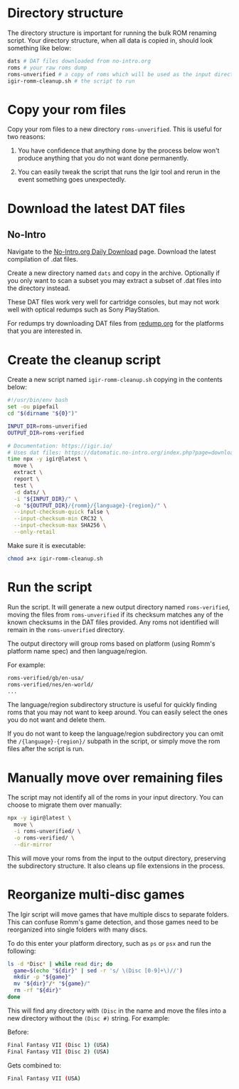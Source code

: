 # Directory structure

The directory structure is important for running the bulk ROM renaming script. Your directory structure, when all data is copied in, should look something like below:

```bash
dats # DAT files downloaded from no-intro.org
roms # your raw roms dump
roms-unverified # a copy of roms which will be used as the input directory for the script
igir-romm-cleanup.sh # the script to run
```

# Copy your rom files

Copy your rom files to a new directory `roms-unverified`. This is useful for two reasons:

1. You have confidence that anything done by the process below won't produce anything that you do not want done permanently.

2. You can easily tweak the script that runs the Igir tool and rerun in the event something goes unexpectedly.

# Download the latest DAT files

## No-Intro

Navigate to the [No-Intro.org Daily Download](https://datomatic.no-intro.org/index.php?page=download&op=daily) page. Download the latest compilation of .dat files.

Create a new directory named `dats` and copy in the archive. Optionally if you only want to scan a subset you may extract a subset of .dat files into the directory instead.

These DAT files work very well for cartridge consoles, but may not work well with optical redumps such as Sony PlayStation.

For redumps try downloading DAT files from [redump.org](http://redump.org/downloads/) for the platforms that you are interested in.

# Create the cleanup script

Create a new script named `igir-romm-cleanup.sh` copying in the contents below:

```bash
#!/usr/bin/env bash
set -ou pipefail
cd "$(dirname "${0}")"

INPUT_DIR=roms-unverified
OUTPUT_DIR=roms-verified

# Documentation: https://igir.io/
# Uses dat files: https://datomatic.no-intro.org/index.php?page=download&op=daily
time npx -y igir@latest \
  move \
  extract \
  report \
  test \
  -d dats/ \
  -i "${INPUT_DIR}/" \
  -o "${OUTPUT_DIR}/{romm}/{language}-{region}/" \
  --input-checksum-quick false \
  --input-checksum-min CRC32 \
  --input-checksum-max SHA256 \
  --only-retail
```

Make sure it is executable:

```bash
chmod a+x igir-romm-cleanup.sh
```

# Run the script

Run the script. It will generate a new output directory named `roms-verified`, moving the files from `roms-unverified` if its checksum matches any of the known checksums in the DAT files provided. Any roms not identified will remain in the `roms-unverified` directory.

The output directory will group roms based on platform (using Romm's platform name spec) and then language/region.

For example:

```bash
roms-verified/gb/en-usa/
roms-verified/nes/en-world/
...
```

The language/region subdirectory structure is useful for quickly finding roms that you may not want to keep around. You can easily select the ones you do not want and delete them.

If you do not want to keep the language/region subdirectory you can omit the `/{language}-{region}/` subpath in the script, or simply move the rom files after the script is run.

# Manually move over remaining files

The script may not identify all of the roms in your input directory. You can choose to migrate them over manually:

```bash
npx -y igir@latest \
  move \
  -i roms-unverified/ \
  -o roms-verified/ \
  --dir-mirror
```

This will move your roms from the input to the output directory, preserving the subdirectory structure. It also cleans up file extensions in the process.

# Reorganize multi-disc games

The Igir script will move games that have multiple discs to separate folders. This can confuse Romm's game detection, and those games need to be reorganized into single folders with many discs.

To do this enter your platform directory, such as `ps` or `psx` and run the following:

```bash
ls -d *Disc* | while read dir; do
  game=$(echo "${dir}" | sed -r 's/ \(Disc [0-9]+\)//')
  mkdir -p "${game}"
  mv "${dir}"/* "${game}/"
  rm -rf "${dir}"
done
```

This will find any directory with `(Disc` in the name and move the files into a new directory without the `(Disc #)` string. For example:

Before:
```bash
Final Fantasy VII (Disc 1) (USA)
Final Fantasy VII (Disc 2) (USA)
```

Gets combined to:
```bash
Final Fantasy VII (USA)
```
